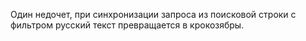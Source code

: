 Один недочет, при синхронизации запроса из поисковой строки с фильтром русский текст превращается в крокозябры.